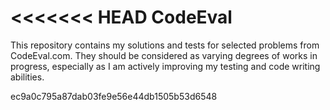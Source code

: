 <<<<<<< HEAD 
CodeEval
========
>>>>>>> 

This repository contains my solutions and tests for selected problems from CodeEval.com. They should be considered as varying degrees of works in progress, especially as I am actively improving my testing and code writing abilities.

ec9a0c795a87dab03fe9e56e44db1505b53d6548
